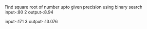 Find square root of number upto given precision using binary search
input-:80 
       2
output-:8.94

input-:171
       3
output-:13.076
